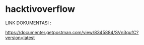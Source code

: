 # hacktivoverflow

LINK DOKUMENTASI : 

https://documenter.getpostman.com/view/8345884/SVn3qufC?version=latest
